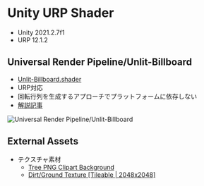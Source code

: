 # Unity URP Shader

- Unity 2021.2.7f1
- URP 12.1.2

## Universal Render Pipeline/Unlit-Billboard

- [Unlit-Billboard.shader](Assets/Experiments/Billboard/Shaders/Unlit-Billboard.shader)
- URP対応
- 回転行列を生成するアプローチでプラットフォームに依存しない
- [解説記事](https://gam0022.net/blog/2021/12/23/unity-urp-billboard-shader/)

![Universal Render Pipeline/Unlit-Billboard](Images/Unity-URP-Billboard-trim.gif)

## External Assets

- テクスチャ素材
    - [Tree PNG Clipart Background](http://www.pngall.com/tree-png/download/23754)
    - [Dirt/Ground Texture [Tileable | 2048x2048]](https://www.deviantart.com/fabooguy/art/Dirt-Ground-Texture-Tileable-2048x2048-441212191)